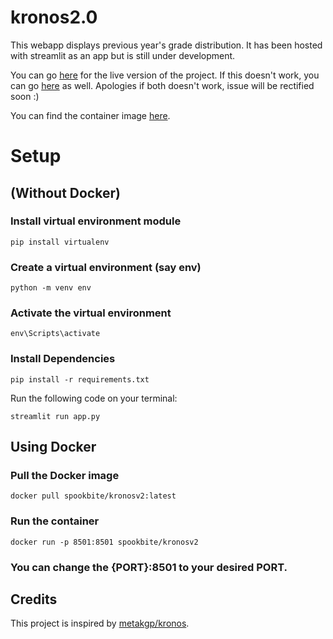 # kronos2.0

This webapp displays previous year's grade distribution. It has been hosted with streamlit as an app but is still under development.

You can go [here](https://share.streamlit.io/spookbite/kronos2.0/main/app.py) for the live version of the project. If this doesn't work, you can go [here](https://kronosv2.herokuapp.com/) as well. Apologies if both doesn't work, issue will be rectified soon :)

You can find the container image [here](https://hub.docker.com/repository/docker/spookbite/kronosv2).

# Setup 

## (Without Docker)

### Install virtual environment module
```shell
pip install virtualenv
```

### Create a virtual environment (say env) 
```shell
python -m venv env
```

### Activate the virtual environment 
```shell
env\Scripts\activate
```

### Install Dependencies 
```shell
pip install -r requirements.txt
```

Run the following code on your terminal:
```shell
streamlit run app.py
```

## Using Docker

### Pull the Docker image
```shell
docker pull spookbite/kronosv2:latest
```

### Run the container
```shell
docker run -p 8501:8501 spookbite/kronosv2
```

### You can change the {PORT}:8501 to your desired PORT.

## Credits

This project is inspired by [metakgp/kronos](https://github.com/metakgp/kronos).
